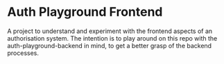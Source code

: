 # Auth Playground Frontend

A project to understand and experiment with the frontend aspects of an authorisation system.
The intention is to play around on this repo with the auth-playground-backend in mind, to get a better grasp of the backend processes.
